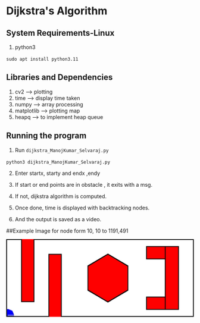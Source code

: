 # Dijkstra's Algorithm


## System Requirements-Linux

1. python3

`sudo apt install python3.11`

## Libraries and Dependencies

1. cv2        --> plotting
2. time       --> display time taken
3. numpy      --> array processing
4. matplotlib --> plotting map
5. heapq      --> to implement heap queue

## Running the program

1. Run `dijkstra_ManojKumar_Selvaraj.py`

`python3 dijkstra_ManojKumar_Selvaraj.py`

2. Enter startx, starty and endx ,endy

3. If start or end points are in obstacle , it exits with a msg.

4. If not, dijkstra algorithm is computed.

5. Once done, time is displayed with backtracking nodes.

6. And the output is saved as a video.

##Example Image for node form 10, 10 to 1191,491

![Dijkstra](./images/output.jpg)
